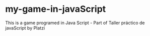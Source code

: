 # my-game-in-javaScript
This is a game programed in Java Script - Part of Taller práctico de javaScript by Platzi
